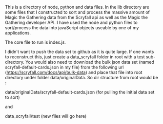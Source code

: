 This is a directory of node, python and data files. In the lib directory are some files that I constructed to sort and process the massive amount of Magic the Gathering data from the Scryfall api as well as the Magic the Gathering developer API. I have used the node and python files to sort/process the data into javaScript objects useable by one of my applications.

The core file to run is index.js.

I didn't want to push the data set to github as it is quite large.
If one wants to reconstruct this, just create a data_scryfall folder in root with a test sub-directory. You would also need to download the bulk json data set (named scryfall-default-cards.json in my file) from the following url (https://scryfall.com/docs/api/bulk-data) and place that file into root directory under folder data/originalData.
So dir structure from root would be :

data/originalData/scryfall-default-cards.json   (for pulling the initial data set to sort)

and

data_scryfall/test  (new files will go here)
